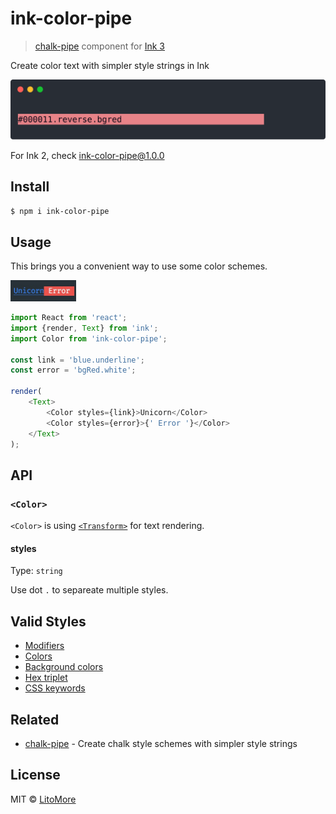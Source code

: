 # ink-color-pipe

> [chalk-pipe](https://github.com/LitoMore/chalk-pipe) component for [Ink 3](https://github.com/vadimdemedes/ink)

Create color text with simpler style strings in Ink

![](https://raw.githubusercontent.com/LitoMore/ink-color-pipe/master/screenshot.svg?sanitize=true)

For Ink 2, check [ink-color-pipe@1.0.0](https://www.npmjs.com/package/ink-color-pipe/v/1.0.0)

## Install

```bash
$ npm i ink-color-pipe
```

## Usage

This brings you a convenient way to use some color schemes.

<img src="https://raw.githubusercontent.com/LitoMore/ink-color-pipe/master/media/demo.jpg" width="105px"/>

```javascript
import React from 'react';
import {render, Text} from 'ink';
import Color from 'ink-color-pipe';

const link = 'blue.underline';
const error = 'bgRed.white';

render(
	<Text>
		<Color styles={link}>Unicorn</Color>
		<Color styles={error}>{' Error '}</Color>
	</Text>
);
```

## API

### `<Color>`

`<Color>` is using [`<Transform>`](https://github.com/vadimdemedes/ink#transform) for text rendering.

#### styles

Type: `string`

Use dot `.` to separeate multiple styles.

## Valid Styles

- [Modifiers](https://github.com/chalk/chalk#modifiers)
- [Colors](https://github.com/chalk/chalk#colors)
- [Background colors](https://github.com/chalk/chalk#background-colors)
- [Hex triplet](https://en.wikipedia.org/wiki/Web_colors#Hex_triplet)
- [CSS keywords](https://www.w3.org/wiki/CSS/Properties/color/keywords)

## Related

- [chalk-pipe](https://github.com/LitoMore/chalk-pipe) - Create chalk style schemes with simpler style strings

## License

MIT © [LitoMore](https://github.com/LitoMore)
